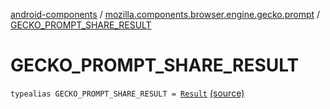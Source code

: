 [android-components](../index.md) / [mozilla.components.browser.engine.gecko.prompt](index.md) / [GECKO_PROMPT_SHARE_RESULT](./-g-e-c-k-o_-p-r-o-m-p-t_-s-h-a-r-e_-r-e-s-u-l-t.md)

# GECKO_PROMPT_SHARE_RESULT

`typealias GECKO_PROMPT_SHARE_RESULT = `[`Result`](https://mozilla.github.io/geckoview/javadoc/mozilla-central/org/mozilla/geckoview/GeckoSession/PromptDelegate/SharePrompt/Result.html) [(source)](https://github.com/mozilla-mobile/android-components/blob/master/components/browser/engine-gecko-beta/src/main/java/mozilla/components/browser/engine/gecko/prompt/GeckoPromptDelegate.kt#L49)